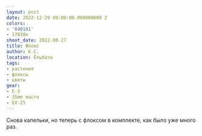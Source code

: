 ```yaml
---
layout: post
date: 2022-12-29 00:00:00.000000000 Z
colors:
- '040101'
- 17030e
shoot_date: 2022-08-27
title: Флокс
author: К.С.
location: Ёльбаза
tags:
- растения
- флоксы
- цветы
gear:
- E-3
- 35mm macro
- EX-25
---
```

Снова капельки, но теперь с флоксом в комплекте, как было уже много раз.

